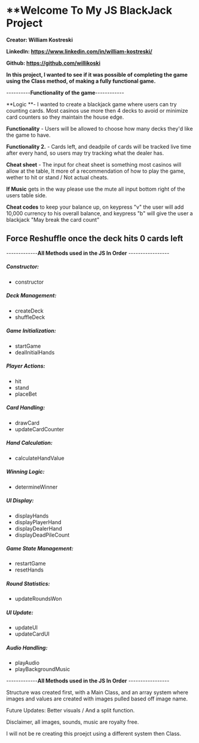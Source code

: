 # **Welcome To My JS BlackJack Project

**Creator: William Kostreski**

**LinkedIn: https://www.linkedin.com/in/william-kostreski/**

**Github: https://github.com/willikoski**

**In this project, I wanted to see if it was possible of completing the game using the Class method, of making a fully functional game.**

----------**Functionality of the game**------------

**Logic **- I wanted to create a blackjack game where users can try counting cards. Most casinos use more then 4 decks to avoid or minimize card counters so they maintain the house edge.     


**Functionality** - Users will be allowed to choose how many decks they'd like the game to have.                                                                                               

**Functionality 2.** - Cards left, and deadpile of cards will be tracked live time after every hand, so users may try tracking what the dealer has.                                            

**Cheat sheet** - The input for cheat sheet is something most casinos will allow at the table, It more of a recommendation of how to play the game, wether to hit or stand / Not actual cheats.

**If Music** gets in the way please use the mute all input bottom right of the users table side.                                                                                               

**Cheat codes** to keep your balance up, on keypress "v" the user will add 10,000 currency to his overall balance, and keypress "b" will give the user a blackjack "May break the card count"  

Force Reshuffle once the deck hits 0 cards left                                                                                                                                            
--------------------------------

-------------**All Methods used in the JS In Order** -----------------

##### **Constructor:**
- constructor
##### **Deck Management:**
- createDeck
- shuffleDeck
##### **Game Initialization:**
- startGame
- dealInitialHands
##### **Player Actions:**
- hit
- stand
- placeBet 
##### **Card Handling:**
- drawCard
- updateCardCounter
##### **Hand Calculation:**
- calculateHandValue
##### **Winning Logic:**
- determineWinner
##### **UI Display:**
- displayHands
- displayPlayerHand
- displayDealerHand
- displayDeadPileCount
##### **Game State Management:**
- restartGame
- resetHands
##### **Round Statistics:**
- updateRoundsWon
##### **UI Update:**
- updateUI
- updateCardUI
##### **Audio Handling:**
- playAudio
- playBackgroundMusic

-------------**All Methods used in the JS In Order** -----------------

Structure was created first, with a Main Class, and an array system where images and values are created with images pulled based off image name.

Future Updates: Better visuals / And a split function. 

Disclaimer, all images, sounds, music are royalty free.

I will not be re creating this proejct using a different system then Class.
